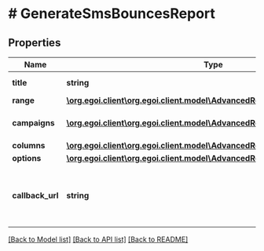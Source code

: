 # # GenerateSmsBouncesReport

## Properties

Name | Type | Description | Notes
------------ | ------------- | ------------- | -------------
**title** | **string** | Advanced report title | 
**range** | [**\org.egoi.client\org.egoi.client.model\AdvancedReportRange**](AdvancedReportRange.md) |  | 
**campaigns** | [**\org.egoi.client\org.egoi.client.model\AdvancedReportCampaignsObject[]**](AdvancedReportCampaignsObject.md) | Campaigns of the report | 
**columns** | [**\org.egoi.client\org.egoi.client.model\AdvancedReportSmsBouncesColumns**](AdvancedReportSmsBouncesColumns.md) |  | 
**options** | [**\org.egoi.client\org.egoi.client.model\AdvancedReportSmsBouncesOptions**](AdvancedReportSmsBouncesOptions.md) |  | 
**callback_url** | **string** | URL which will receive the information of the report | [optional] 

[[Back to Model list]](../../README.md#documentation-for-models) [[Back to API list]](../../README.md#documentation-for-api-endpoints) [[Back to README]](../../README.md)


